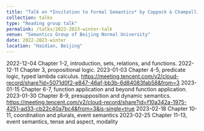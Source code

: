 ```yaml
---
title: "Talk on *Invitation to Formal Semantics* by Coppock & Champollion"
collection: talks
type: "Reading group talk"
permalink: /talks/2022-2023-winter-talk
venue: "Semantics Group of Beijing Normal University"
date: 2022-2023-winter
location: "Haidian, Beijing"
---
```


2022-12-04  Chapter 1-2, introduction, sets, relations, and functions.
2022-12-11  Chapter 3, propositional logic.
2023-01-03  Chapter 4-5, predicate logic, typed lambda calculus.
https://meeting.tencent.com/v2/cloud-record/share?id=5071d0f2-e847-46af-bb3b-6d84083fab58&from=3
2023-01-15  Chapter 6-7, function application and beyond function application.
2023-01-30  Chapter 8-9, presupposition and dynamic semantics.
https://meeting.tencent.com/v2/cloud-record/share?id=f10a342a-1975-4251-ad33-cb22c40a7bc4&from=3&is-single=true
2023-02-18  Chapter 10-11, coordination and plurals, event semantics
2023-02-25  Chapter 11-13, event semantics, tense and aspect, modality
